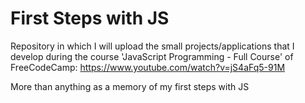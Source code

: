 # First Steps with JS

Repository in which I will upload the small projects/applications that I develop during the course 'JavaScript Programming - Full Course' of FreeCodeCamp: https://www.youtube.com/watch?v=jS4aFq5-91M

More than anything as a memory of my first steps with JS
